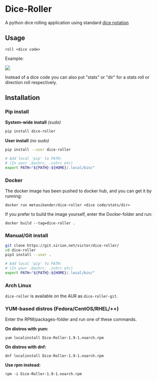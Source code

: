 # Dice-Roller

A python dice rolling application using standard [dice
notation](https://en.wikipedia.org/wiki/Dice_notation)

## Usage

    roll <dice code>

Example:

![](https://i.imgur.com/KKlSb49.png)

Instead of a dice code you can also put "stats" or "dir" for a stats
roll or direction roll respectively.

## Installation

### Pip install

**System-wide install** *(sudo)*

``` sh
pip install dice-roller
```

**User install** *(no sudo)*

``` sh
pip install --user dice-roller

# Add local 'pip' to PATH:
# (In your .bashrc, .zshrc etc)
export PATH="${PATH}:${HOME}/.local/bin/"
```

### Docker
The docker image has been pushed to docker hub, and you can get it by running:  
```
docker run metasikander/dice-roller <dice code/stats/dir>
```  
If you prefer to build the image yourself, enter the Docker-folder and run:  
```
docker build --tag=dice-roller .
```  

### Manual/Git install

``` sh
git clone https://git.xirion.net/victor/dice-roller/
cd dice-roller
pip3 install --user .

# Add local 'pip' to PATH:
# (In your .bashrc, .zshrc etc)
export PATH="${PATH}:${HOME}/.local/bin/"
```

### Arch Linux

`dice-roller` is available on the AUR as `dice-roller-git`.

### YUM-based distros (Fedora/CentOS/RHEL/++)
Enter the RPM/packages-folder and run one of these commands.

**On distros with yum:**  
```
yum localinstall Dice-Roller-1.9-1.noarch.rpm
```
**On distros with dnf:**
```
dnf localinstall Dice-Roller-1.9-1.noarch.rpm
```
**Use rpm instead:**
```
rpm -i Dice-Roller-1.9-1.noarch.rpm
```